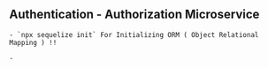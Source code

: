## Authentication - Authorization Microservice

    - `npx sequelize init` For Initializing ORM ( Object Relational Mapping ) !!

    -  
